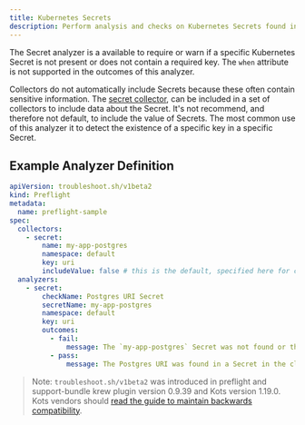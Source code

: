 ```yaml
---
title: Kubernetes Secrets
description: Perform analysis and checks on Kubernetes Secrets found in the cluster
---
```


The Secret analyzer is a available to require or warn if a specific Kubernetes Secret is not present or does not contain a required key.
The `when` attribute is not supported in the outcomes of this analyzer.

Collectors do not automatically include Secrets because these often contain sensitive information.
The [secret collector](https://troubleshoot.sh/docs/collect/secret/), can be included in a set of collectors to include data about the Secret.
It's not recommend, and therefore not default, to include the value of Secrets.
The most common use of this analyzer it to detect the existence of a specific key in a specific Secret.

## Example Analyzer Definition

```yaml
apiVersion: troubleshoot.sh/v1beta2
kind: Preflight
metadata:
  name: preflight-sample
spec:
  collectors:
    - secret:
        name: my-app-postgres
        namespace: default
        key: uri
        includeValue: false # this is the default, specified here for clarity
  analyzers:
    - secret:
        checkName: Postgres URI Secret
        secretName: my-app-postgres
        namespace: default
        key: uri
        outcomes:
          - fail:
              message: The `my-app-postgres` Secret was not found or the `uri` key was not detected.
          - pass:
              message: The Postgres URI was found in a Secret in the cluster.
```

> Note: `troubleshoot.sh/v1beta2` was introduced in preflight and support-bundle krew plugin version 0.9.39 and Kots version 1.19.0. Kots vendors should [read the guide to maintain backwards compatibility](/v1beta2/).
